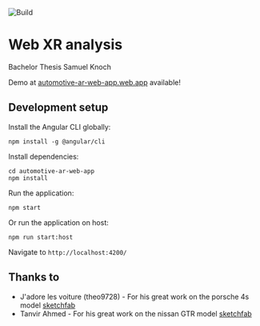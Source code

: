 ![Build](https://github.com/Samay97/automotive-ar-web-app/actions/workflows/firebase-hosting-merge.yml/badge.svg)

# Web XR analysis

Bachelor Thesis Samuel Knoch


Demo at [automotive-ar-web-app.web.app](https://automotive-ar-web-app.web.app) available!


## Development setup

Install the Angular CLI globally:

```
npm install -g @angular/cli
```


Install dependencies:

```
cd automotive-ar-web-app
npm install
```


Run the application:

```
npm start
```


Or run the application on host:

```
npm run start:host
```

Navigate to `http://localhost:4200/`


## Thanks to

- J'adore les voiture (theo9728) - For his great work on the porsche 4s model [sketchfab](https://skfb.ly/oovW9)
- Tanvir Ahmed - For his great work on the nissan GTR model [sketchfab](https://skfb.ly/6Cq8u)

